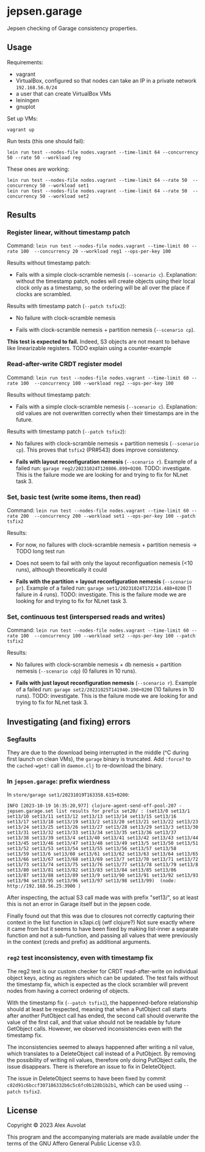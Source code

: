 # jepsen.garage

Jepsen checking of Garage consistency properties.

## Usage

Requirements:

- vagrant
- VirtualBox, configured so that nodes can take an IP in a private network `192.168.56.0/24`
- a user that can create VirtualBox VMs
- leiningen
- gnuplot

Set up VMs:

```
vagrant up
```

Run tests (this one should fail):

```
lein run test --nodes-file nodes.vagrant --time-limit 64 --concurrency 50 --rate 50 --workload reg
```

These ones are working:

```
lein run test --nodes-file nodes.vagrant --time-limit 64 --rate 50  --concurrency 50 --workload set1
lein run test --nodes-file nodes.vagrant --time-limit 64 --rate 50  --concurrency 50 --workload set2
```

## Results

### Register linear, without timestamp patch

Command: `lein run test --nodes-file nodes.vagrant --time-limit 60 --rate 100  --concurrency 20 --workload reg1 --ops-per-key 100`

Results without timestamp patch:

- Fails with a simple clock-scramble nemesis (`--scenario c`).
  Explanation: without the timestamp patch, nodes will create objects using their
  local clock only as a timestamp, so the ordering will be all over the place if
  clocks are scrambled.

Results with timestamp patch (`--patch tsfix2`):

- No failure with clock-scramble nemesis

- Fails with clock-scramble nemesis + partition nemesis (`--scenario cp`).

**This test is expected to fail.**
Indeed, S3 objects are not meant to behave like linearizable registers.
TODO explain using a counter-example


### Read-after-write CRDT register model

Command: `lein run test --nodes-file nodes.vagrant --time-limit 60 --rate 100  --concurrency 100 --workload reg2 --ops-per-key 100`

Results without timestamp patch:

- Fails with a simple clock-scramble nemesis (`--scenario c`).
  Explanation: old values are not overwritten correctly when their timestamps are in the future.

Results with timestamp patch (`--patch tsfix2`):

- No failures with clock-scramble nemesis + partition nemesis (`--scenario cp`).
  This proves that `tsfix2` (PR#543) does improve consistency.

- **Fails with layout reconfiguration nemesis** (`--scenario r`).
  Example of a failed run: `garage reg2/20231024T120806.899+0200`.
  TODO: investigate.
  This is the failure mode we are looking for and trying to fix for NLnet task 3.


### Set, basic test (write some items, then read)

Command: `lein run test --nodes-file nodes.vagrant --time-limit 60 --rate 200  --concurrency 200 --workload set1 --ops-per-key 100 --patch tsfix2`

Results:

- For now, no failures with clock-scramble nemesis + partition nemesis -> TODO long test run

- Does not seem to fail with only the layout reconfiguation nemesis (<10 runs), although theoretically it could

- **Fails with the partition + layout reconfiguration nemesis** (`--scenario pr`).
  Example of a failed run: `garage set1/20231024T172214.488+0200` (1 failure in 4 runs).
  TODO: investigate.
  This is the failure mode we are looking for and trying to fix for NLnet task 3.


### Set, continuous test (interspersed reads and writes)

Command: `lein run test --nodes-file nodes.vagrant --time-limit 60 --rate 100  --concurrency 100 --workload set2 --ops-per-key 100 --patch tsfix2`

Results:

- No failures with clock-scramble nemesis + db nemesis + partition nemesis (`--scenario cdp`) (0 failures in 10 runs).

- **Fails with just layout reconfiguration nemesis** (`--scenario r`).
  Example of a failed run: `garage set2/20231025T141940.198+0200` (10 failures in 10 runs).
  TODO: investigate.
  This is the failure mode we are looking for and trying to fix for NLnet task 3.


## Investigating (and fixing) errors

### Segfaults

They are due to the download being interrupted in the middle (^C during first launch on clean VMs), the `garage` binary is truncated.
Add `:force?` to the `cached-wget!` call in `daemon.clj` to re-download the binary.

### In `jepsen.garage`: prefix wierdness

In `store/garage set1/20231019T163358.615+0200`:

```
INFO [2023-10-19 16:35:20,977] clojure-agent-send-off-pool-207 - jepsen.garage.set list results for prefix set20/ : (set13/0 set13/1 set13/10 set13/11 set13/12 set13/13 set13/14 set13/15 set13/16 set13/17 set13/18 set13/19 set13/2 set13/20 set13/21 set13/22 set13/23 set13/24 set13/25 set13/26 set13/27 set13/28 set13/29 set13/3 set13/30 set13/31 set13/32 set13/33 set13/34 set13/35 set13/36 set13/37 set13/38 set13/39 set13/4 set13/40 set13/41 set13/42 set13/43 set13/44 set13/45 set13/46 set13/47 set13/48 set13/49 set13/5 set13/50 set13/51 set13/52 set13/53 set13/54 set13/55 set13/56 set13/57 set13/58 set13/59 set13/6 set13/60 set13/61 set13/62 set13/63 set13/64 set13/65 set13/66 set13/67 set13/68 set13/69 set13/7 set13/70 set13/71 set13/72 set13/73 set13/74 set13/75 set13/76 set13/77 set13/78 set13/79 set13/8 set13/80 set13/81 set13/82 set13/83 set13/84 set13/85 set13/86 set13/87 set13/88 set13/89 set13/9 set13/90 set13/91 set13/92 set13/93 set13/94 set13/95 set13/96 set13/97 set13/98 set13/99)  (node: http://192.168.56.25:3900 )
```

After inspecting, the actual S3 call made was with prefix "set13/", so at least this is not an error in Garage itself but in the jepsen code.

Finally found out that this was due to closures not correctly capturing their context in the list function in s3api.clj (wtf clojure?)
Not sure exactly where it came from but it seems to have been fixed by making list-inner a separate function and not a sub-function,
and passing all values that were previously in the context (creds and prefix) as additional arguments.

### `reg2` test inconsistency, even with timestamp fix

The reg2 test is our custom checker for CRDT read-after-write on individual object keys, acting as registers which can be updated.
The test fails without the timestamp fix, which is expected as the clock scrambler will prevent nodes from having a correct ordering of objects.

With the timestamp fix (`--patch tsfix1`), the happenned-before relationship should at least be respected, meaning that when a PutObject call starts
after another PutObject call has ended, the second call should overwrite the value of the first call, and that value should not be
readable by future GetObject calls.
However, we observed inconsistencies even with the timestamp fix.

The inconsistencies seemed to always happenned after writing a nil value, which translates to a DeleteObject call
instead of a PutObject. By removing the possibility of writing nil values, therefore only doing
PutObject calls, the issue disappears. There is therefore an issue to fix in DeleteObject.

The issue in DeleteObject seems to have been fixed by commit `c82d91c6bccf307186332b6c5c6fc0b128b1b2b1`, which can be used using `--patch tsfix2`.


## License

Copyright © 2023 Alex Auvolat

This program and the accompanying materials are made available under the
terms of the GNU Affero General Public License v3.0.
